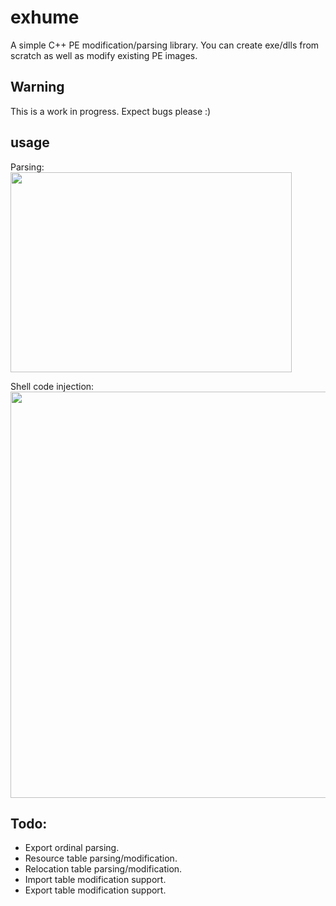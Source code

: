 # exhume
A simple C++ PE modification/parsing library. You can create exe/dlls from scratch as well as modify existing PE images.

## Warning
This is a work in progress. Expect bugs please :)

## usage
Parsing:
<img src="https://github.com/olibroken/exhume/raw/master/readme_images/parse.PNG" width="450" height="320">

Shell code injection:
<img src="https://github.com/olibroken/exhume/raw/master/readme_images/jmp.PNG" width="650" height="650">

## Todo:
* Export ordinal parsing.
* Resource table parsing/modification.
* Relocation table parsing/modification.
* Import table modification support.
* Export table modification support.